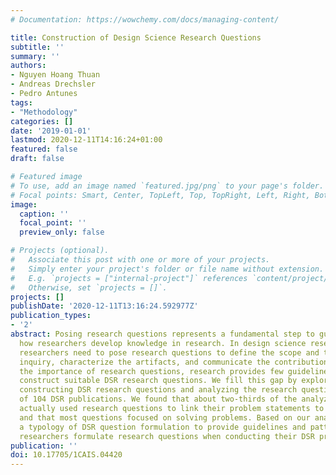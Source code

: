 ```yaml
---
# Documentation: https://wowchemy.com/docs/managing-content/

title: Construction of Design Science Research Questions
subtitle: ''
summary: ''
authors:
- Nguyen Hoang Thuan
- Andreas Drechsler
- Pedro Antunes
tags:
- "Methodology"
categories: []
date: '2019-01-01'
lastmod: 2020-12-11T14:16:24+01:00
featured: false
draft: false

# Featured image
# To use, add an image named `featured.jpg/png` to your page's folder.
# Focal points: Smart, Center, TopLeft, Top, TopRight, Left, Right, BottomLeft, Bottom, BottomRight.
image:
  caption: ''
  focal_point: ''
  preview_only: false

# Projects (optional).
#   Associate this post with one or more of your projects.
#   Simply enter your project's folder or file name without extension.
#   E.g. `projects = ["internal-project"]` references `content/project/deep-learning/index.md`.
#   Otherwise, set `projects = []`.
projects: []
publishDate: '2020-12-11T13:16:24.592977Z'
publication_types:
- '2'
abstract: Posing research questions represents a fundamental step to guide and direct
  how researchers develop knowledge in research. In design science research (DSR),
  researchers need to pose research questions to define the scope and the modes of
  inquiry, characterize the artifacts, and communicate the contributions. Despite
  the importance of research questions, research provides few guidelines on how to
  construct suitable DSR research questions. We fill this gap by exploring ways of
  constructing DSR research questions and analyzing the research questions in a sample
  of 104 DSR publications. We found that about two-thirds of the analyzed DSR publications
  actually used research questions to link their problem statements to research approaches
  and that most questions focused on solving problems. Based on our analysis, we derive
  a typology of DSR question formulation to provide guidelines and patterns that help
  researchers formulate research questions when conducting their DSR projects.
publication: ''
doi: 10.17705/1CAIS.04420
---
```

